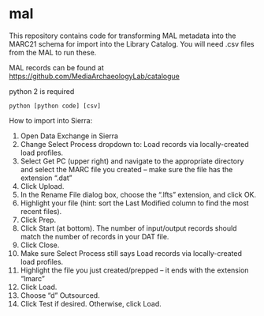 # mal

This repository contains code for transforming MAL metadata into the MARC21 schema for import into the Library Catalog. You will need .csv files from the MAL to run these. 

MAL records can be found at https://github.com/MediaArchaeologyLab/catalogue

python 2 is required

```python [python code] [csv]```

How to import into Sierra:

1) Open Data Exchange in Sierra
2) Change Select Process dropdown to: Load records via locally-created load profiles.
3) Select Get PC (upper right) and navigate to the appropriate directory and select the MARC file you created – make sure the file has the extension “.dat”
4) Click Upload.
5) In the Rename File dialog box, choose the “.lfts” extension, and click OK.
6) Highlight your file (hint: sort the Last Modified column to find the most recent files).
7) Click Prep.
8) Click Start (at bottom). The number of input/output records should match the number of records in your DAT file.
9) Click Close.
10) Make sure Select Process still says Load records via locally-created load profiles.
11) Highlight the file you just created/prepped – it ends with the extension “lmarc”
12) Click Load.
13) Choose “d” Outsourced.
14) Click Test if desired. Otherwise, click Load.
